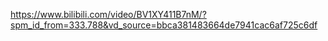 https://www.bilibili.com/video/BV1XY411B7nM/?spm_id_from=333.788&vd_source=bbca381483664de7941cac6af725c6df


